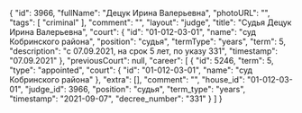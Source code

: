 {
    "id": 3966,
    "fullName": "Децук Ирина Валерьевна",
    "photoURL": "",
    "tags": [
        "criminal"
    ],
    "comment": "",
    "layout": "judge",
    "title": "Судья Децук Ирина Валерьевна",
    "court": {
        "id": "01-012-03-01",
        "name": "суд Кобринского района",
        "position": "судья",
        "termType": "years",
        "term": 5,
        "description": "c 07.09.2021, на срок 5 лет, по указу 331",
        "timestamp": "07.09.2021"
    },
    "previousCourt": null,
    "career": [
        {
            "id": 5246,
            "term": 5,
            "type": "appointed",
            "court": {
                "id": "01-012-03-01",
                "name": "суд Кобринского района"
            },
            "extra": [],
            "comment": "",
            "house_id": "01-012-03-01",
            "judge_id": 3966,
            "position": "судья",
            "term_type": "years",
            "timestamp": "2021-09-07",
            "decree_number": "331"
        }
    ]
}